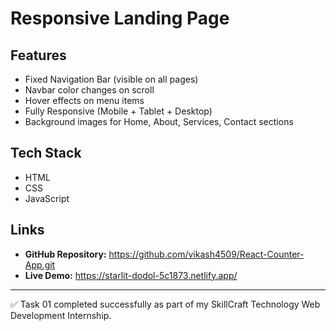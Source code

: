 # Responsive Landing Page

## Features
- Fixed Navigation Bar (visible on all pages)
- Navbar color changes on scroll
- Hover effects on menu items
- Fully Responsive (Mobile + Tablet + Desktop)
- Background images for Home, About, Services, Contact sections

## Tech Stack
- HTML
- CSS
- JavaScript

## Links
- **GitHub Repository:** https://github.com/vikash4509/React-Counter-App.git
- **Live Demo:** https://starlit-dodol-5c1873.netlify.app/
---
✅ Task 01 completed successfully as part of my SkillCraft Technology Web Development Internship.
